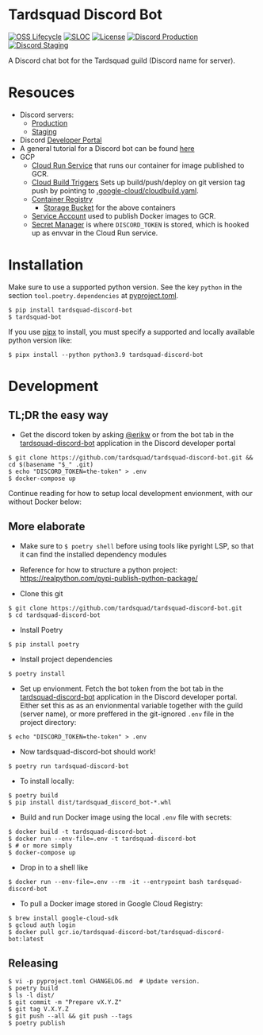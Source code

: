 # Tardsquad Discord Bot
[![OSS Lifecycle](https://img.shields.io/osslifecycle/tardsquad/tardsquad-discord-bot)](https://github.com/Netflix/osstracker)
[![SLOC](https://img.shields.io/tokei/lines/github/tardsquad/tardsquad-discord-bot)](#)
[![License](https://img.shields.io/pypi/l/tardsquad-discord-bot)](https://github.com/tardsquad/tardsquad-discord-bot/blob/master/LICENSE)
[![Discord Production](https://img.shields.io/discord/296746259358679040?color=success&label=production&logo=discord)](https://discord.gg/WHg5X5CvfV)
[![Discord Staging](https://img.shields.io/discord/921089193466277918?color=success&label=production&logo=discord)](https://discord.gg/UkXYGmVEJp)


A Discord chat bot for the Tardsquad guild (Discord name for server).

# Resouces
* Discord servers:
  * [Production](https://discord.gg/WHg5X5CvfV)
  * [Staging](https://discord.gg/UkXYGmVEJp)
* Discord [Developer Portal](https://discordapp.com/developers/applications)
* A general tutorial for a Discord bot can be found [here](https://realpython.com/how-to-make-a-discord-bot-python/)
* GCP
  * [Cloud Run Service](https://console.cloud.google.com/run/detail/us-central1/tardsquad-discord-bot/metrics?project=tardsquad-discord-bot) that runs our container for image published to GCR.
  * [Cloud Build Triggers](https://console.cloud.google.com/cloud-build/triggers?referrer=search&project=tardsquad-discord-bot) Sets up build/push/deploy on git version tag push by pointing to [.google-cloud/cloudbuild.yaml](.google-cloud/cloudbuild.yaml).
  * [Container Registry](https://console.cloud.google.com/gcr/images/tardsquad-discord-bot?project=tardsquad-discord-bot)
    * [Storage Bucket](https://console.cloud.google.com/storage/browser?project=tardsquad-discord-bot&prefix=) for the above containers
  * [Service Account](https://console.cloud.google.com/iam-admin/serviceaccounts/details/100468477191441270091?project=tardsquad-discord-bot&supportedpurview=project) used to publish Docker images to GCR.
  * [Secret Manager](https://console.cloud.google.com/security/secret-manager/secret/) is where `DISCORD_TOKEN` is stored, which is hooked up as envvar in the Cloud Run service.

# Installation
Make sure to use a supported python version. See the key `python` in the section `tool.poetry.dependencies` at [pyproject.toml](https://github.com/tardsquad/tardsquad-discord-bot/blob/master/pyproject.toml).

```console
$ pip install tardsquad-discord-bot
$ tardsquad-bot
```

If you use [pipx](https://pypi.org/project/pipx/) to install, you must specify a supported and locally available python version like:

```console
$ pipx install --python python3.9 tardsquad-discord-bot
```

# Development

## TL;DR the easy way
* Get the discord token by asking [@erikw](https://github.com/erikw) or from the bot tab in the [tardsquad-discord-bot](https://discord.com/developers/applications/921085762190057532/bot) application in the Discord developer portal
```console
$ git clone https://github.com/tardsquad/tardsquad-discord-bot.git && cd $(basename "$_" .git)
$ echo "DISCORD_TOKEN=the-token" > .env
$ docker-compose up
```

Continue reading for how to setup local development envionment, with our without Docker below:

## More elaborate
* Make sure to `$ poetry shell` before using tools like pyright LSP, so that it can find the installed dependency modules
* Reference for how to structure a python project: https://realpython.com/pypi-publish-python-package/

* Clone this git
```console
$ git clone https://github.com/tardsquad/tardsquad-discord-bot.git
$ cd tardsquad-discord-bot
```
* Install Poetry
```console
$ pip install poetry
```
* Install project dependencies
```console
$ poetry install
```

* Set up envionment. Fetch the bot token from the bot tab in the [tardsquad-discord-bot](https://discord.com/developers/applications/921085762190057532/bot) application in the Discord developer portal. Either set this as as an envionmental variable together with the guild (server name), or more preffered in the git-ignored `.env` file in the project directory:
```console
$ echo "DISCORD_TOKEN=the-token" > .env
```

* Now tardsquad-discord-bot should work!
```console
$ poetry run tardsquad-discord-bot
```

* To install locally:
```console
$ poetry build
$ pip install dist/tardsquad_discord_bot-*.whl
```

* Build and run Docker image using the local `.env` file with secrets:
```console
$ docker build -t tardsquad-discord-bot .
$ docker run --env-file=.env -t tardsquad-discord-bot
$ # or more simply
$ docker-compose up
```

* Drop in to a shell like
```console
$ docker run --env-file=.env --rm -it --entrypoint bash tardsquad-discord-bot
```

* To pull a Docker image stored in Google Cloud Registry:
```console
$ brew install google-cloud-sdk
$ gcloud auth login
$ docker pull gcr.io/tardsquad-discord-bot/tardsquad-discord-bot:latest
```


## Releasing
```console
$ vi -p pyproject.toml CHANGELOG.md  # Update version.
$ poetry build
$ ls -l dist/
$ git commit -m "Prepare vX.Y.Z"
$ git tag V.X.Y.Z
$ git push --all && git push --tags
$ poetry publish
```
